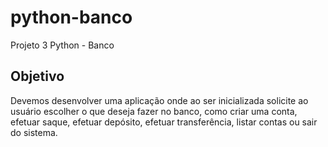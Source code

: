 # python-banco
Projeto 3 Python - Banco

## Objetivo
Devemos desenvolver uma aplicação onde ao ser inicializada solicite ao usuário escolher o que deseja fazer no banco, como criar uma conta, efetuar saque, efetuar depósito, efetuar transferência, listar contas ou sair do sistema.
